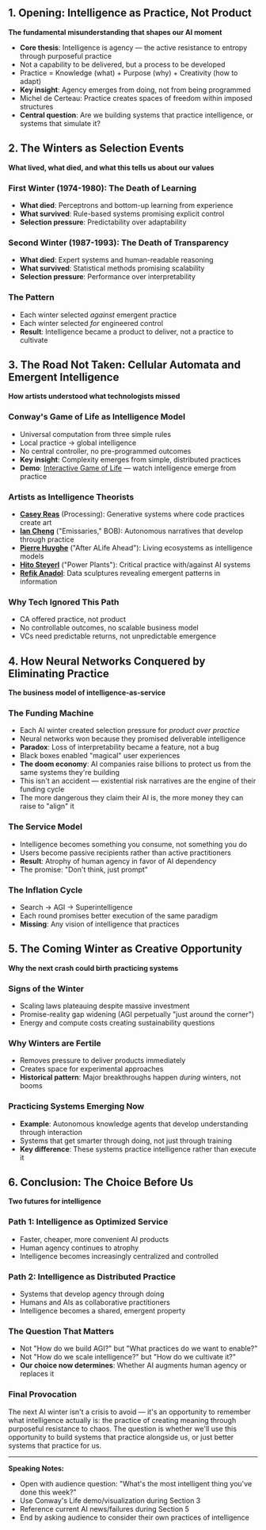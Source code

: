 ## 1. Opening: Intelligence as Practice, Not Product

**The fundamental misunderstanding that shapes our AI moment**

- **Core thesis**: Intelligence is agency — the active resistance to entropy through purposeful practice
- Not a capability to be delivered, but a process to be developed
- Practice = Knowledge (what) + Purpose (why) + Creativity (how to adapt)
- **Key insight**: Agency emerges from doing, not from being programmed
- Michel de Certeau: Practice creates spaces of freedom within imposed structures
- **Central question**: Are we building systems that practice intelligence, or systems that simulate it?

## 2. The Winters as Selection Events

**What lived, what died, and what this tells us about our values**

### First Winter (1974-1980): The Death of Learning

- **What died**: Perceptrons and bottom-up learning from experience
- **What survived**: Rule-based systems promising explicit control
- **Selection pressure**: Predictability over adaptability

### Second Winter (1987-1993): The Death of Transparency

- **What died**: Expert systems and human-readable reasoning
- **What survived**: Statistical methods promising scalability
- **Selection pressure**: Performance over interpretability

### The Pattern

- Each winter selected _against_ emergent practice
- Each winter selected _for_ engineered control
- **Result**: Intelligence became a product to deliver, not a practice to cultivate

## 3. The Road Not Taken: Cellular Automata and Emergent Intelligence

**How artists understood what technologists missed**

### Conway's Game of Life as Intelligence Model

- Universal computation from three simple rules
- Local practice → global intelligence
- No central controller, no pre-programmed outcomes
- **Key insight**: Complexity emerges from simple, distributed practices
- **Demo**: [Interactive Game of Life](https://playgameoflife.com/) — watch intelligence emerge from practice

### Artists as Intelligence Theorists

- **[Casey Reas](http://reas.com/)** (Processing): Generative systems where code practices create art
- **[Ian Cheng](http://iancheng.com/)** ("Emissaries," BOB): Autonomous narratives that develop through practice
- **[Pierre Huyghe](https://www.mariangoodman.com/artists/pierre-huyghe)** ("After ALife Ahead"): Living ecosystems as intelligence models
- **[Hito Steyerl](https://www.davidzwirner.com/artists/hito-steyerl)** ("Power Plants"): Critical practice with/against AI systems
- **[Refik Anadol](https://refikanadol.com/)**: Data sculptures revealing emergent patterns in information

### Why Tech Ignored This Path

- CA offered practice, not product
- No controllable outcomes, no scalable business model
- VCs need predictable returns, not unpredictable emergence

## 4. How Neural Networks Conquered by Eliminating Practice

**The business model of intelligence-as-service**

### The Funding Machine

- Each AI winter created selection pressure for _product over practice_
- Neural networks won because they promised deliverable intelligence
- **Paradox**: Loss of interpretability became a feature, not a bug
- Black boxes enabled "magical" user experiences
- **The doom economy**: AI companies raise billions to protect us from the same systems they're building
- This isn't an accident — existential risk narratives are the engine of their funding cycle
- The more dangerous they claim their AI is, the more money they can raise to "align" it

### The Service Model

- Intelligence becomes something you consume, not something you do
- Users become passive recipients rather than active practitioners
- **Result**: Atrophy of human agency in favor of AI dependency
- The promise: "Don't think, just prompt"

### The Inflation Cycle

- Search → AGI → Superintelligence
- Each round promises better execution of the same paradigm
- **Missing**: Any vision of intelligence that practices

## 5. The Coming Winter as Creative Opportunity

**Why the next crash could birth practicing systems**

### Signs of the Winter

- Scaling laws plateauing despite massive investment
- Promise-reality gap widening (AGI perpetually "just around the corner")
- Energy and compute costs creating sustainability questions

### Why Winters are Fertile

- Removes pressure to deliver products immediately
- Creates space for experimental approaches
- **Historical pattern**: Major breakthroughs happen _during_ winters, not booms

### Practicing Systems Emerging Now

- **Example**: Autonomous knowledge agents that develop understanding through interaction
- Systems that get smarter through doing, not just through training
- **Key difference**: These systems practice intelligence rather than execute it

## 6. Conclusion: The Choice Before Us

**Two futures for intelligence**

### Path 1: Intelligence as Optimized Service

- Faster, cheaper, more convenient AI products
- Human agency continues to atrophy
- Intelligence becomes increasingly centralized and controlled

### Path 2: Intelligence as Distributed Practice

- Systems that develop agency through doing
- Humans and AIs as collaborative practitioners
- Intelligence becomes a shared, emergent property

### The Question That Matters

- Not "How do we build AGI?" but "What practices do we want to enable?"
- Not "How do we scale intelligence?" but "How do we cultivate it?"
- **Our choice now determines**: Whether AI augments human agency or replaces it

### Final Provocation

The next AI winter isn't a crisis to avoid — it's an opportunity to remember what intelligence actually is: the practice of creating meaning through purposeful resistance to chaos. The question is whether we'll use this opportunity to build systems that practice alongside us, or just better systems that practice for us.

---

**Speaking Notes:**

- Open with audience question: "What's the most intelligent thing you've done this week?"
- Use Conway's Life demo/visualization during Section 3
- Reference current AI news/failures during Section 5
- End by asking audience to consider their own practices of intelligence
